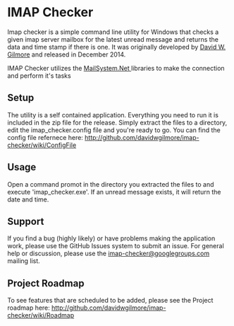 # IMAP Checker

Imap checker is a simple command line utility for Windows that checks a given imap server mailbox for the latest unread message and returns the data and time stamp if there is one. It was originally developed by [David W. Gilmore](http://www.gilmoreipedia.org) and released in December 2014.

IMAP Checker utilizes the [MailSystem.Net ](https://mailsystem.codeplex.com/) libraries to make the connection and perform it's tasks

## Setup

The utility is a self contained application. Everything you need to run it is included in the zip file for the release. Simply extract the files to a directory, edit the imap_checker.config file and you're ready to go. You can find the config file refernece here: http://github.com/davidwgilmore/imap-checker/wiki/ConfigFile

## Usage

Open a command promot in the directory you extracted the files to and execute 'imap_checker.exe'. If an unread message exists, it will return the date and time.

## Support

If you find a bug (highly likely) or have problems making the application work, please use the GitHub Issues system to submit an issue. For general help or discussion, please use the imap-checker@googlegroups.com mailing list.

## Project Roadmap

To see features that are scheduled to be added, please see the Project roadmap here: http://github.com/davidwgilmore/imap-checker/wiki/Roadmap
